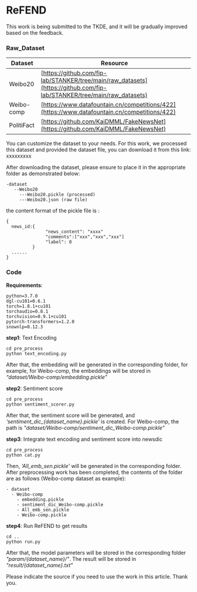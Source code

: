 # ReFEND
This work is being submitted to the TKDE, and it will be gradually improved based on the feedback.
### Raw_Dataset

|Dataset|Resource|
|--------|--------|
|Weibo20|[https://github.com/fip-lab/STANKER/tree/main/raw_datasets](https://github.com/fip-lab/STANKER/tree/main/raw_datasets)|
|Weibo-comp|[https://www.datafountain.cn/competitions/422](https://www.datafountain.cn/competitions/422)|
|PolitiFact|[https://github.com/KaiDMML/FakeNewsNet](https://github.com/KaiDMML/FakeNewsNet)|

You can customize the dataset to your needs. For this work, we processed this dataset and provided the dataset file, you can download it from 
this link: xxxxxxxxx

After downloading the dataset, please ensure to place it in the appropriate folder as demonstrated below:
```
-dataset
   --Weibo20
     ---Weibo20.pickle (processed)
     ---Weibo20.json (raw file)
```
the content format of the pickle file is :

```
{
  news_id:{
               "news_content": "xxxx"
               "comments":["xxx","xxx","xxx"]
               "label": 0 
          }
  ......
}
```

### Code
**Requirements**:
```
python=3.7.0
dgl-cu101=0.6.1
torch=1.8.1+cu101
torchaudio=0.8.1
torchvision=0.9.1+cu101
pytorch-transformers=1.2.0
snownlp=0.12.3
```

**step1**: Text Encoding
```
cd pre_process
python text_encoding.py
```
After that, the embedding will  be generated in the corresponding folder, for example, for Weibo-comp, the embeddings will be stored in *“dataset/Weibo-comp/embedding.pickle”*

**step2**: Sentiment score
```
cd pre_process
python sentiment_scorer.py
```
After that, the sentiment score will be generated, and *‘sentiment_dic_{dataset_name}.pickle’* is created. For Weibo-comp, the path is *"dataset/Weibo-comp/sentiment_dic_Weibo-comp.pickle"*

**step3**: Integrate text encoding and sentiment score into newsdic
```
cd pre_process
python cat.py
```
Then, *‘All_emb_sen.pickle’* will be generated in the corresponding folder.
After preprocessing work has been completed, the contents of the folder are as follows (Weibo-comp dataset as example):

```
- dataset
  - Weibo-comp
    - embedding.pickle
    - sentiment_dic_Weibo-comp.pickle
    - All_emb_sen.pickle
    - Weibo-comp.pickle
```


**step4**: Run ReFEND to get results 
```
cd ..
python run.py 
```
After that, the model parameters will be stored in the corresponding folder *"param/{dataset_name}/"*.  The result will be stored in *"result/{dataset_name}.txt"* 

Please indicate the source if you need to use the work in this article. Thank you.






